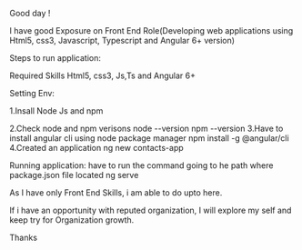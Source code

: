 Good day !

I have good Exposure on Front End Role(Developing web applications using Html5, css3, Javascript, Typescript and Angular 6+ version)

Steps to run application:

Required Skills
 Html5, css3, Js,Ts and Angular 6+

Setting Env:

1.Insall Node Js and npm

2.Check node and npm verisons
	node --version
	npm --version
3.Have to install angular cli using node package manager
	npm install -g @angular/cli
4.Created an application
	ng new contacts-app

Running application:
  have to run the command going to he path where package.json file located
  ng serve


As I have only Front End Skills, i am able to do upto here.

If i have an opportunity with reputed organization, I will explore my self and keep try for Organization growth.


Thanks
